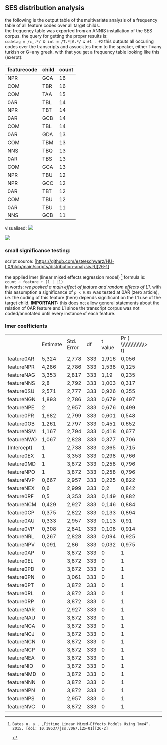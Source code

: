 ## SES distribution analysis
the following is the output table of the multivariate analysis of a frequency table of all feature codes over all target childs.  
the frequency table was exported from an ANNIS installation of the SES corpus. the query for getting the proper results is:  
`codetag = /c_.*/ & int = /T.*|G.*/ & #1 . #2`
this outputs all occuring codes over the transcripts and associates them to the speaker, either T=any turkish or G=any greek. with that you get a frequency table looking like this (exerpt):

| featurecode | child | count |
| ----------- | ----- | ----- |
| NPR         | GCA   | 16    |
| COM         | TBR   | 16    |
| COM         | TAA   | 15    |
| 0AR         | TBL   | 14    |
| NPR         | TBT   | 14    |
| 0AR         | GCB   | 14    |
| COM         | TBL   | 14    |
| 0AR         | GDA   | 13    |
| COM         | TBM   | 13    |
| NNS         | TBQ   | 13    |
| 0AR         | TBS   | 13    |
| COM         | GCA   | 13    |
| NPR         | TBU   | 12    |
| NPR         | GCC   | 12    |
| 0AR         | TBT   | 12    |
| COM         | TBU   | 12    |
| 0AR         | TBU   | 11    |
| NNS         | GCB   | 11    |

visualised:
![][image-26-1]

![][image-26-2]


### small significance testing:
script source: [https://github.com/esteeschwarz/HU-LX/blob/main/scripts/distribution-analysis.R][26-1]  

the applied lmer (linear mixed effects regression model) [^26-1] formula is:  
`count ~ feature + (1 | L1)`  
in words: *we posited a main effect of feature  and random effects of L1*.
with this assumption a significance of `p < 0.05` was tested at 0AR (zero article), i.e. the coding of this feature (here) depends significant on the L1 use of the target child.   **IMPORTANT:** this does not allow general statements about the relation of 0AR feature and L1 since the transcript corpus was not coded/annotated until every instance of each feature.

### lmer coefficients

|             |          |            |     |         |                                          |     |     |
| ----------- | -------- | ---------- | --- | ------- | ---------------------------------------- | :-- | :-- |
|             | Estimate | Std. Error | df  | t value | Pr ( \\\\\\\\\\\\\\\\\\\\\\\\\\\\\\\> t) |     |     |
| feature0AR  | 5,324    | 2,778      | 333 | 1,916   | 0,056                                    |     |     |
| featureNPR  | 4,286    | 2,786      | 333 | 1,538   | 0,125                                    |     |     |
| featureNAG  | 3,353    | 2,817      | 333 | 1,19    | 0,235                                    |     |     |
| featureNNS  | 2,8      | 2,792      | 333 | 1,003   | 0,317                                    |     |     |
| feature0SU  | 2,571    | 2,777      | 333 | 0,926   | 0,355                                    |     |     |
| featureNGN  | 1,893    | 2,786      | 333 | 0,679   | 0,497                                    |     |     |
| featureNPE  | 2        | 2,957      | 333 | 0,676   | 0,499                                    |     |     |
| feature0PR  | 1,682    | 2,799      | 333 | 0,601   | 0,548                                    |     |     |
| feature0OB  | 1,261    | 2,797      | 333 | 0,451   | 0,652                                    |     |     |
| featureNSM  | 1,167    | 2,794      | 333 | 0,418   | 0,677                                    |     |     |
| featureNWO  | 1,067    | 2,828      | 333 | 0,377   | 0,706                                    |     |     |
| (Intercept) | 1        | 2,738      | 333 | 0,365   | 0,715                                    |     |     |
| feature0EX  | 1        | 3,353      | 333 | 0,298   | 0,766                                    |     |     |
| feature0MD  | 1        | 3,872      | 333 | 0,258   | 0,796                                    |     |     |
| featureNPO  | 1        | 3,872      | 333 | 0,258   | 0,796                                    |     |     |
| featureNVP  | 0,667    | 2,957      | 333 | 0,225   | 0,822                                    |     |     |
| featureNEX  | 0,6      | 2,999      | 333 | 0,2     | 0,842                                    |     |     |
| feature0RF  | 0,5      | 3,353      | 333 | 0,149   | 0,882                                    |     |     |
| featureNCM  | 0,429    | 2,927      | 333 | 0,146   | 0,884                                    |     |     |
| feature0CP  | 0,375    | 2,822      | 333 | 0,133   | 0,894                                    |     |     |
| feature0AU  | 0,333    | 2,957      | 333 | 0,113   | 0,91                                     |     |     |
| feature0VP  | 0,308    | 2,841      | 333 | 0,108   | 0,914                                    |     |     |
| featureNRL  | 0,267    | 2,828      | 333 | 0,094   | 0,925                                    |     |     |
| featureNPV  | 0,091    | 2,86       | 333 | 0,032   | 0,975                                    |     |     |
| feature0AP  | 0        | 3,872      | 333 | 0       | 1                                        |     |     |
| feature0EL  | 0        | 3,872      | 333 | 0       | 1                                        |     |     |
| feature0PD  | 0        | 3,872      | 333 | 0       | 1                                        |     |     |
| feature0PN  | 0        | 3,061      | 333 | 0       | 1                                        |     |     |
| feature0PT  | 0        | 3,872      | 333 | 0       | 1                                        |     |     |
| feature0RL  | 0        | 3,872      | 333 | 0       | 1                                        |     |     |
| feature0RP  | 0        | 3,872      | 333 | 0       | 1                                        |     |     |
| featureNAR  | 0        | 2,927      | 333 | 0       | 1                                        |     |     |
| featureNAU  | 0        | 3,872      | 333 | 0       | 1                                        |     |     |
| featureNCA  | 0        | 3,872      | 333 | 0       | 1                                        |     |     |
| featureNCJ  | 0        | 3,872      | 333 | 0       | 1                                        |     |     |
| featureNCN  | 0        | 3,872      | 333 | 0       | 1                                        |     |     |
| featureNCP  | 0        | 3,872      | 333 | 0       | 1                                        |     |     |
| featureNEA  | 0        | 3,872      | 333 | 0       | 1                                        |     |     |
| featureNIO  | 0        | 3,872      | 333 | 0       | 1                                        |     |     |
| featureNMD  | 0        | 3,872      | 333 | 0       | 1                                        |     |     |
| featureNNN  | 0        | 3,872      | 333 | 0       | 1                                        |     |     |
| featureNPN  | 0        | 3,872      | 333 | 0       | 1                                        |     |     |
| featureNPS  | 0        | 2,957      | 333 | 0       | 1                                        |     |     |
| featureNVC  | 0        | 3,872      | 333 | 0       | 1                                        |     |     |


[^26-1]:	Bates u. a., „Fitting Linear Mixed-Effects Models Using lme4“. 2015. [doi: 10.18637/jss.v067.i26-01][26-2]

[26-1]:	https://github.com/esteeschwarz/HU-LX/blob/main/scripts/distribution-analysis.R
[26-2]:	10.18637/jss.v067.i01

[image-26-1]:	https://ada-sub.dh-index.org/school/api/png/ses-overview/coded%20features%20over%20corpus.png
[image-26-2]:	https://ada-sub.dh-index.org/school/api/png/ses-overview/coded%20features%20over%20kids.png

